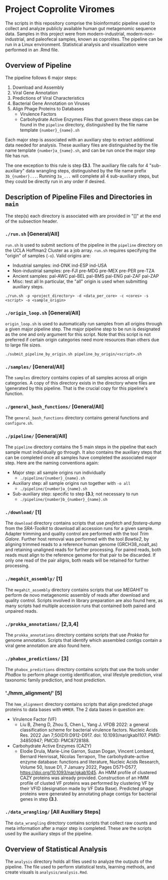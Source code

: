 # Project Coprolite Viromes
The scripts in this repository comprise the bioinformatic pipeline used to 
collect and analyze publicly available human gut metagenomic sequence data. 
Samples in this project were from modern-industrial, modern-non-industrial, and 
paleofecal samples, known as coprolites. The pipeline can be run in a Linux 
environment. Statistical analysis and visualization were performed in an .Rmd 
file.

## Overview of Pipeline
The pipeline follows 6 major steps:
1. Download and Assembly
2. Viral Gene Annotation
3. Predictions of Viral Characteristics
4. Bacterial Gene Annotation on Viruses
5. Align Phage Proteins to Databases
    + Virulence Factors
    + Carbohydrate Active Enzymes
Files that govern these steps can be found in the `pipeline` directory, 
distinguished by the file name template `{number}_{name}.sh`

Each major step is associated with an auxiliary step to extract additional data 
needed for analysis. These auxiliary files are distinguished by the file name 
template `{number}a_{name}.sh`, and can be run once the major step file has 
run.

The one exception to this rule is step **(3.)**. The auxiliary file calls for 4 
"sub-auxiliary" data wrangling steps, distinguished by the file name prefix 
`3b_{number}...`. Running `3a_...` will complete all 4 sub-auxiliary steps, but 
they could be directly run in any order if desired.

## Description of Pipeline Files and Directories in `main`
The step(s) each directory is associated with are provided in "[]" at the end 
of the subsection header.

### `./run.sh` [General/All]
`run.sh` is used to submit sections of the pipeline in the `pipeline` directory 
on the UCLA Hoffman2 Cluster as a job array. `run.sh` requires specifying the 
"origin" of samples (`-o`). Valid origins are:
* Industrial samples: ind-DNK ind-ESP ind-USA
* Non-industrial samples: pre-FJI pre-MDG pre-MEX pre-PER pre-TZA
* Ancient samples: pal-AWC pal-BEL pal-BMS pal-ENG pal-ZAF pal-ZAP
* Misc: test all
In particular, the "all" origin is used when submitting auxiliary steps.
```
./run.sh -p <project_directory> -d <data_per_core> -c <cores> -s <script> -o <sample_origin>
```

### `./origin_loop.sh` [General/All]
`origin_loop.sh` is used to automatically run samples from all origins through 
a given major pipeline step. The major pipeline step to be run is designated as 
the one and only argument for this script. Note that this script is not 
preferred if certain origin categories need more resources than others due to 
large file sizes.
```
./submit_pipeline_by_origin.sh pipeline_by_origin/<script>.sh
```

### `./samples/` [General/All]
The `samples` directory contains copies of all samples across all origin 
categories. A copy of this directory exists in the directory where files are 
\generated by this pipeline. That is the crucial copy for this pipeline's 
function.

### `./general_bash_functions/` [General/All]
The `general_bash_functions` directory contains general functions and 
`configure.sh`.

### `./pipeline/` [General/All]
The `pipeline` directory contains the 5 main steps in the pipeline that each 
sample must individually go through. It also contains the auxiliary steps that 
can be completed once all samples have completed the associated major step. 
Here are the naming conventions again:
* Major step: all sample origins run individually
    + `./pipeline/{number}_{name}.sh`
* Auxiliary step: all sample origins run together with `-o all`
    + `./pipeline/{number}a_{name}.sh`
* Sub-auxiliary step: specific to step **(3.)**; not necessary to run
    + `./pipeline/{number}b_{number}_{name}.sh`

### `./download/` [1]
The `download` directory contains scripts that use *prefetch* and 
*fasterq-dump* from the *SRA-Toolkit* to download all accession runs for a 
given sample. Adapter trimming and quality control are performed with the tool 
*Trim Galore*. Further host removal was performed with the tool *Bowtie2*, by 
aligning trimmed reads to a reference human genome (GRCH38_noalt_as) and 
retaining unaligned reads for further processing. For paired reads, both reads 
must align to the reference genome for that pair to be discarded. If only one 
read of the pair aligns, both reads will be retained for further processing.

### `./megahit_assembly/` [1]
The `megahit_assembly` directory contains scripts that use *MEGAHIT* to perform 
de novo metagenomic assembly of reads after download and quality control. 
Scripts involved in library preparation are also found here, as many scripts 
had multiple accession runs that contained both paired and unpaired reads.

### `./prokka_annotations/` [2,3,4]
The `prokka_annotations` directory contains scripts that use *Prokka* for 
genome annotation. Scripts that identify which assembled contigs contain a 
viral gene annotation are also found here.

### `./phabox_predictions/` [3]
The `phabox_predictions` directory contains scripts that use the tools under 
*PhaBox* to perform phage contig identification, viral lifestyle prediction, 
viral taxonomic family prediction, and host prediction.

### './hmm_alignment/' [5]
The `hmm_alignment` directory contains scripts that align predicted phage
proteins to data bases with `HMMER`. The 2 data bases in question are:
* Virulence Factor (VF)
    + Liu B, Zheng D, Zhou S, Chen L, Yang J. VFDB 2022: a general classification scheme for bacterial virulence factors. Nucleic Acids Res. 2022 Jan 7;50(D1):D912-D917. doi: 10.1093/nar/gkab1107. PMID: 34850947; PMCID: PMC8728188.  
* Carbohydrate Active Enzymes (CAZY)
    + Elodie Drula, Marie-Line Garron, Suzan Dogan, Vincent Lombard, Bernard Henrissat, Nicolas Terrapon, The carbohydrate-active enzyme database: functions and literature, Nucleic Acids Research, Volume 50, Issue D1, 7 January 2022, Pages D571–D577, https://doi.org/10.1093/nar/gkab1045.
An HMM profile of clustered CAZY proteins was already provided. Construction 
of an HMM profile of clusted VF proteins was performed by clustering VF by
their VFID (designation made by VF Data Base). Predicted phage proteins were 
generated by annotating phage contigs for bacterial genes in step **(3.)**.

### `./data_wrangling/` [All Auxiliary Steps]
The `data_wrangling` directory contains scripts that collect raw counts and 
meta information after a major step is completed. These are the scripts used by 
the auxiliary steps of the pipeline.

## Overview of Statistical Analysis
The `analysis` directory holds all files used to analyze the outputs of the 
pipeline. The file used to perform statistical tests, learning methods, and 
create visuals is `analysis/analysis.Rmd`.
